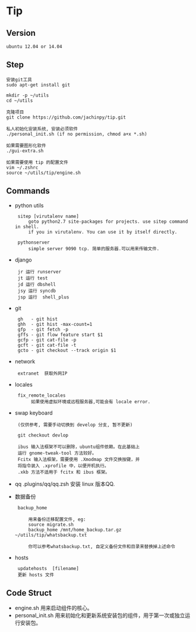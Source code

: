 Tip
========


## Version

    ubuntu 12.04 or 14.04


## Step

    安装git工具
    sudo apt-get install git
    
    mkdir -p ~/utils
    cd ~/utils

    克隆项目
    git clone https://github.com/jachinpy/tip.git

    私人初始化安装系统, 安装必须软件
    ./personal_init.sh (if no permission, chmod a+x *.sh)
    
    如果需要图形化软件
    ./gui-extra.sh

    如果需要使用 tip 的配置文件
    vim ~/.zshrc
    source ~/utils/tip/engine.sh


## Commands
  
 + python utils
        
        sitep [virutalenv name]
            goto python2.7 site-packages for projects. use sitep command in shell.
            if you in virutalenv. You can use it by itself directly.

        pythonserver 
            simple server 9090 tcp. 简单的服务器.可以用来传输文件.
 + django

        jr 运行 runserver
        jt 运行 test
        jd 运行 dbshell
        jsy 运行 syncdb 
        jsp 运行  shell_plus

 + git 

        gh   - git hist 
        ghh  - git hist -max-count=1
        gfp  - git fetch -p
        gffs - git flow feature start $1
        gcfp - git cat-file -p 
        gcft - git cat-file -t
        gcto - git checkout --track origin $1

 + network

        extranet  获取外网IP        

 + locales

        fix_remote_locales 
             如果使用虚拟环境或远程服务器,可能会有 locale error.

 + swap keyboard
 
        (仅供参考, 需要手动切换到 develop 分支, 暂不更新)
        
        git checkout devlop
 
        ibus 输入法框架不可以删除，ubuntu组件依赖。在此基础上
        运行 gnome-tweak-tool 方法较好。
        Fcitx 输入法框架，需要使用 .Xmodmap 文件交换按键，并
        将指令装入 .xprofile 中，以便开机执行。
        .xkb 方法不适用于 fcitx 和 ibus 框架。

 + qq
        .plugins/qq/qq.zsh  安装 linux 版本QQ.

 + 数据备份

        backup_home

            用来备份迁移配置文件, eg:
            source migrate.sh
            backup_home /mnt/home_backup.tar.gz ~/utils/tip/whatsbackup.txt

            你可以参考whatsbackup.txt, 自定义备份文件和目录来替换掉上述命令

 + hosts

        updatehosts  [filename]
        更新 hosts 文件

## Code Struct 

 + engine.sh
	用来启动组件的核心。
 + personal_init.sh
	用来初始化和更新系统安装包的组件，用于第一次或独立运行安装包。

